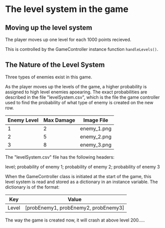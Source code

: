 # The level system in the game



## Moving up the level system 
The player moves up one level for each 1000 points recieved. 

This is controlled by the GameController instance function `handleLevels()`.


## The Nature of the Level System 
Three types of enemies exist in this game.

As the player moves up the levels of the game, a higher probability is assigned to high level enemies apoearing. The exact probabilities are described in the file "levelSystem.csv", which is the file the game controller used to find the probability of what type of enemy is created on the new row. 


| Enemy Level | Max Damage | Image File  |
|-------------|------------|-------------|
| 1           | 2         | enemy_1.png |
| 2           | 5          | enemy_2.png |
| 3           | 8          | enemy_3.png |


The "levelSystem.csv" file has the following headers: 

level; probability of enemy 1; probability of enemy 2; probability of enemy 3 


When the GameController class is initiated at the start of the game, this level system is read and stored as a dictionary in an instance variable. The dictionary is of the format:

| Key | Value | 
|-------------|------------|
| Level           | [probEnemy1, probEnemy2, probEnemy3]  | 




The way the game is created now, it will crash at above level 200.....

